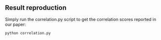 ## Result reproduction
Simply run the correlation.py script to get the correlation scores reported in our paper:
```
python correlation.py
```



